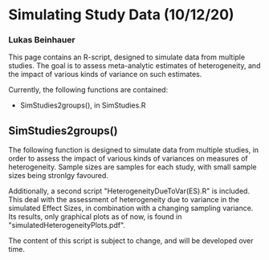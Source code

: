 # **Simulating Study Data (10/12/20)**
### Lukas Beinhauer

This page contains an R-script, designed to simulate data from multiple studies. The goal is to assess meta-analytic estimates of heterogeneity, and the impact of various kinds of variance on such estimates.

Currently, the following functions are contained:
- SimStudies2groups(), in SimStudies.R

## SimStudies2groups()

The following function is designed to simulate data from multiple studies, in order to assess the impact of various kinds of variances on measures of heterogeneity. Sample sizes are samples for each study, with small sample sizes being stronlgy favoured.

Additionally, a second script "HeterogeneityDueToVar(ES).R" is included. This deal with the assessment of heterogeneity due to variance in the simulated Effect Sizes, in combination with a changing sampling variance. Its results, only graphical plots as of now, is found in "simulatedHeterogeneityPlots.pdf".

The content of this script is subject to change, and will be developed over time.